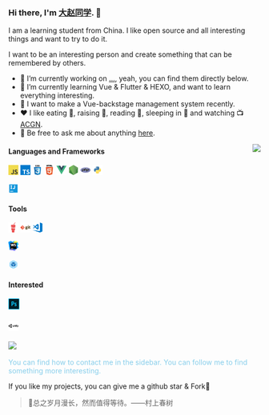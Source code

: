 ### Hi there, I'm [大赵同学](https://www.zzychaser.top). 👋

I am a learning student from China. I like open source and all interesting things and want to try to do it.

I want to be an interesting person and create something that can be remembered by others.

- 🔭 I’m currently working on [...](https://github.com/YunYouJun), yeah, you can find them directly below.
- 🌱 I’m currently learning Vue & Flutter & HEXO, and want to learn everything interesting.
- 🤔 I want to make a Vue-backstage management system recently.
- ❤️ I like eating 🍉, raising 🐓, reading 📖, sleeping in 🛌 and watching 📺 [ACGN](https://en.wikipedia.org/wiki/ACG_(subculture)).
- 💬 Be free to ask me about anything [here](https://github.com/webyang-male/webyang-male.github.io/issues).

<img align="right" src="https://github-readme-stats.vercel.app/api?username=webyang-male&show_icons=true&icon_color=0078e7&title_color=0078e7">

#### Languages and Frameworks

<code><img height="20" src="https://raw.githubusercontent.com/github/explore/80688e429a7d4ef2fca1e82350fe8e3517d3494d/topics/javascript/javascript.png"></code>
<code><img height="20" src="https://raw.githubusercontent.com/github/explore/80688e429a7d4ef2fca1e82350fe8e3517d3494d/topics/typescript/typescript.png"></code>
<code><img height="20" src="https://raw.githubusercontent.com/github/explore/80688e429a7d4ef2fca1e82350fe8e3517d3494d/topics/css/css.png"></code>
<code><img height="20" src="https://raw.githubusercontent.com/github/explore/80688e429a7d4ef2fca1e82350fe8e3517d3494d/topics/html/html.png"></code>
<code><img height="20" src="https://raw.githubusercontent.com/github/explore/80688e429a7d4ef2fca1e82350fe8e3517d3494d/topics/vue/vue.png"></code>
<code><img height="20" src="https://raw.githubusercontent.com/github/explore/80688e429a7d4ef2fca1e82350fe8e3517d3494d/topics/nodejs/nodejs.png"></code>
<code><img height="20" src="https://raw.githubusercontent.com/github/explore/80688e429a7d4ef2fca1e82350fe8e3517d3494d/topics/php/php.png"></code>
<code><img height="20" src="https://raw.githubusercontent.com/github/explore/80688e429a7d4ef2fca1e82350fe8e3517d3494d/topics/python/python.png"></code>

<svg t="1617788965841" class="icon" viewBox="0 0 1024 1024" version="1.1" xmlns="http://www.w3.org/2000/svg" p-id="12194" width="20" height="20"><path d="M85.333333 85.333333v853.333334h853.333334V85.333333H85.333333z m117.333334 400H256V256H202.666667V186.666667H384V256H330.666667v229.333333H384V554.666667H202.666667v-69.333334z m288 336H170.666667V768h320v53.333333zM682.666667 421.333333c0 48-10.666667 138.666667-128 138.666667-64 0-98.773333-38.485333-112-54.229333l49.237333-56.277334c8.874667 9.856 30.762667 35.84 62.762667 35.84 48 0 48-48 48-64v-234.666666H682.666667v234.666666z" fill="#1296db" p-id="12195"></path></svg>

#### Tools

<code><img height="20" src="https://raw.githubusercontent.com/github/explore/80688e429a7d4ef2fca1e82350fe8e3517d3494d/topics/gulp/gulp.png"></code>
<code><img height="20" src="https://raw.githubusercontent.com/github/explore/80688e429a7d4ef2fca1e82350fe8e3517d3494d/topics/git/git.png"></code>
<code><img height="20" src="https://raw.githubusercontent.com/github/explore/80688e429a7d4ef2fca1e82350fe8e3517d3494d/topics/visual-studio-code/visual-studio-code.png"></code>

<svg t="1617789090911" class="icon" viewBox="0 0 1024 1024" version="1.1" xmlns="http://www.w3.org/2000/svg" p-id="12770" width="20" height="20"><path d="M0 107.2l137.6 817.6L704 1024 878.4 137.6 568 17.6l-150.4 80L256 1.6 0 107.2z" fill="#07C3F2" p-id="12771"></path><path d="M878.4 137.6L704 1024 137.6 924.8 878.4 137.6z" fill="#C793F3" p-id="12772"></path><path d="M878.4 137.6L137.6 924.8 0 107.2 256 1.6l161.6 96 150.4-80 310.4 120z" fill="#0793F3" p-id="12773"></path><path d="M941.28 144L281.6 355.2 652.8 0l238.4 20.8L941.28 144z" fill="#FCF84A" p-id="12774"></path><path d="M912 464l112 209.6L568 944l-187.2-129.6-99.2-459.2L941.28 144 1024 347.2 912 464z" fill="#0793F3" p-id="12775"></path><path d="M819.2 297.6L912 464l112-116.8L942.4 144l-123.2 153.6z" fill="#07C3F2" p-id="12776"></path><path d="M192 832h640V192H192v640z" p-id="12777"></path><path d="M566.88 504.48l35.2-42.24a123.84 123.84 0 0 0 80.96 32.8c24.32 0 39.04-9.6 39.04-25.44v-0.8c0-15.04-9.28-22.88-54.56-34.4-54.56-13.92-89.92-29.12-89.92-82.88 0-49.12 39.52-81.76 94.88-81.76a158.08 158.08 0 0 1 100.8 34.24l-31.04 44.96A128 128 0 0 0 672 321.6c-22.88 0-34.88 10.4-34.88 23.68v0.8c0 17.76 11.52 23.68 58.4 35.52 55.04 14.4 85.92 34.08 85.92 81.44 0 53.92-40.96 84-99.52 84a172.48 172.48 0 0 1-114.88-43.2M516.32 272l-39.52 154.88L431.52 272h-44.96l-45.28 154.88L301.92 272H240l75.84 272h49.76l43.52-153.6 42.88 153.6h50.4l75.68-272h-61.76zM256 752h240v-40H256V752z" fill="#FFFFFF" p-id="12778"></path></svg>

<svg t="1617789156818" class="icon" viewBox="0 0 1024 1024" version="1.1" xmlns="http://www.w3.org/2000/svg" p-id="13875" width="20" height="20"><path d="M882.23288889 749.45422222L526.90488889 950.38577778V793.94133333l221.41155556-121.856 133.91644444 77.36888889z m24.34844444-22.07288889V307.08622222l-129.93422222 75.09333333v270.22222223l129.93422222 74.97955555z m-766.17955555 22.07288889l355.328 201.04533333V793.94133333L274.20444445 672.08533333l-133.80266667 77.36888889zM116.05333333 727.38133333V307.08622222l129.93422222 75.09333333v270.22222223L116.05333333 727.38133333z m15.24622222-447.60177778l364.43022223-206.16533333v151.32444445L262.144 353.39377778l-1.82044445 1.024c0 0.11377778-129.024-74.63822222-129.024-74.63822223z m760.03555556 0L526.90488889 73.728v151.32444445l233.472 128.34133333 1.82044444 1.024 129.13777778-74.63822223z" fill="#8ED6FB" p-id="13876"></path><path d="M495.72977778 758.21511111l-218.45333333-120.14933333V400.15644445l218.45333333 126.17955555v231.87911111z m31.17511111 0l218.45333333-120.03555556V400.15644445l-218.45333333 126.17955555v231.87911111zM291.95377778 372.62222222l219.24977777-120.49066667L730.45333333 372.62222222 511.31733333 499.25688889 291.95377778 372.62222222z" fill="#1C78C0" p-id="13877"></path></svg>

#### Interested

<svg t="1617789303906" class="icon" viewBox="0 0 1024 1024" version="1.1" xmlns="http://www.w3.org/2000/svg" p-id="21631" width="22" height="22"><path d="M74.472727 1000.727273c-28.299636 0-51.2-22.900364-51.2-51.2V74.472727c0-28.299636 22.900364-51.2 51.2-51.2h875.054546c28.299636 0 51.2 22.900364 51.2 51.2v875.054546c0 28.299636-22.900364 51.2-51.2 51.2H74.472727z" fill="#001D26" p-id="21632"></path><path d="M949.527273 46.545455c15.453091 0 27.927273 12.474182 27.927272 27.927272v875.054546c0 15.453091-12.474182 27.927273-27.927272 27.927272H74.472727c-15.453091 0-27.927273-12.474182-27.927272-27.927272V74.472727c0-15.453091 12.474182-27.927273 27.927272-27.927272h875.054546m0-46.545455H74.472727C33.326545 0 0 33.326545 0 74.472727v875.054546c0 41.146182 33.326545 74.472727 74.472727 74.472727h875.054546c41.146182 0 74.472727-33.326545 74.472727-74.472727V74.472727c0-41.146182-33.326545-74.472727-74.472727-74.472727z" fill="#09C9FF" p-id="21633"></path><path d="M364.544 556.125091v147.269818h-72.610909V280.948364h117.480727c84.898909 0 127.348364 44.497455 127.348364 133.678545 0 43.194182-12.846545 78.010182-38.353455 104.075636-25.693091 26.065455-57.716364 38.539636-96.069818 37.422546h-37.794909z m0-205.358546v136.285091h31.464727c42.821818 0 64.046545-23.086545 64.046546-69.073454 0-44.869818-21.224727-67.397818-63.488-67.397818h-32.023273zM574.929455 622.405818c24.389818 18.432 48.221091 27.554909 71.493818 27.554909 29.416727 0 44.125091-9.681455 44.125091-29.230545 0-13.777455-12.101818-25.320727-36.305455-34.629818-30.161455-11.543273-51.013818-24.576-62.370909-38.912-11.357091-14.336-16.942545-33.512727-16.942545-57.902546 0-29.602909 9.681455-52.875636 29.044363-69.632 19.362909-16.756364 44.869818-25.134545 76.148364-25.134545 22.341818 0 43.752727 4.096 64.605091 12.288v69.259636c-18.990545-13.777455-39.842909-20.666182-62.557091-20.666182-11.357091 0-20.48 2.420364-27.368727 7.447273-6.888727 5.026909-10.426182 11.543273-10.426182 19.735273 0 13.777455 10.24 24.948364 30.906182 33.512727 21.969455 9.122909 38.539636 17.314909 49.710545 24.762182s19.549091 17.314909 25.320727 29.416727c5.771636 12.101818 8.750545 26.251636 8.750546 42.263273 0 31.092364-10.053818 55.296-30.161455 72.424727-20.107636 17.128727-46.917818 25.693091-80.616727 25.693091-26.437818 0-50.827636-5.213091-73.355636-15.453091v-72.797091z" fill="#09C9FF" p-id="21634"></path></svg>

#### <code><img height="20" src="https://raw.githubusercontent.com/github/explore/80688e429a7d4ef2fca1e82350fe8e3517d3494d/topics/unity/unity.png"></code>
<code><img height="20" src="https://simpleicons.org/icons/adobeaftereffects.svg"></code>

<font style="color:skyblue;">You can find how to contact me in the sidebar. You can follow me to find something more interesting.</font>

If you like my projects, you can give me a github star & Fork💖

> 🌸总之岁月漫长，然而值得等待。——村上春树